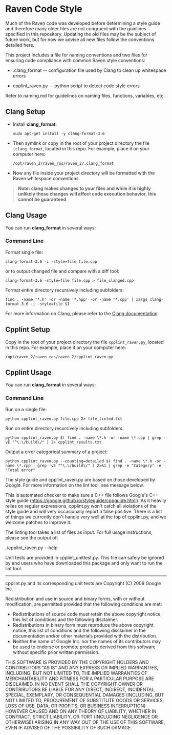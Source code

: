 # Raven Code Style

Much of the Raven code was developed before determining a style guide and therefore many older files are not congruent with the guidlines specified in this repository. Updating the old files may be the subject of future work, but for now we advise all new files follow the conventions detailed here.

This project includes a file for naming conventions and two files for ensuring code compliance with common Raven style conventions: 

* .clang_format -- configuration file used by Clang to clean up whitespace errors

* cpplint_raven.py -- python script to detect code style errors 

Refer to naming.md for guidelines on naming files, functions, variables, etc. 

## Clang Setup

 * Install **clang_format**:

   ``sudo apt-get install -y clang-format-3.6``

 * Then symlink or copy in the root of your project directory the file ``.clang_format``, located in this repo. For example, place it on your computer here:

   ``/opt/raven_2/raven_ros/raven_2/.clang_format``

 * Now any file inside your project directory will be formatted with the Raven whitespace conventions.

> **Note: clang makes changes to your files and while it is highly unlikely these changes will affect code execution behavior, this cannot be guaranteed**

## Clang Usage

You can run **clang_format** in several ways:

### Command Line

Format single file:

    clang-format-3.6 -i -style=file file.cpp
    
or to output changed file and compare with a diff tool:

    clang-format-3.6 -style=file file.cpp > file_clanged.cpp

Format entire directory recursively including subfolders:

    find . -name '*.h' -or -name '*.hpp' -or -name '*.cpp' | xargs clang-format-3.6 -i -style=file $1
    
For more information on Clang, please refer to the [Clang documentation](https://clang.llvm.org/docs/ClangFormatStyleOptions.html).


## Cpplint Setup

Copy in the root of your project directory the file ``cpplint_raven.py``, located in this repo. For example, place it on your computer here:

   ``/opt/raven_2/raven_ros/raven_2/cpplint_raven.py``

## Cpplint Usage

You can run **clang_format** in several ways:

### Command Line

Run on a single file:

    python cpplint_raven.py file.cpp 2> file_linted.txt
    
Run on entire directory recursively including subfolders:

    python cpplint_raven.py $( find . -name \*.h -or -name \*.cpp | grep -vE "^\.\/build\/" ) 2> cpplint_results.txt

Output a error categorical summary of a project:

    python cpplint_raven.py --counting=detailed $( find . -name \*.h -or -name \*.cpp | grep -vE "^\.\/build\/" ) 2>&1 | grep -e "Category" -e "Total error"
    
The style guide and cpplint_raven.py are based on those developed by Google. For more information on the lint tool, see message below.

This is automated checker to make sure a C++ file follows Google's C++ style
guide (https://google.github.io/styleguide/cppguide.html). As it
heavily relies on regular expressions, cpplint.py won't catch all violations of
the style guide and will very occasionally report a false positive. There is a
list of things we currently don't handle very well at the top of cpplint.py,
and we welcome patches to improve it.

The linting tool takes a list of files as input. For full usage instructions,
please see the output of:

  ./cpplint_raven.py --help

Unit tests are provided in cpplint_unittest.py. This file can safely be ignored
by end users who have downloaded this package and only want to run the lint
tool.

---

cpplint.py and its corresponding unit tests are Copyright (C) 2009 Google Inc.

Redistribution and use in source and binary forms, with or without
modification, are permitted provided that the following conditions are
met:

   * Redistributions of source code must retain the above copyright
notice, this list of conditions and the following disclaimer.
   * Redistributions in binary form must reproduce the above
copyright notice, this list of conditions and the following disclaimer
in the documentation and/or other materials provided with the
distribution.
   * Neither the name of Google Inc. nor the names of its
contributors may be used to endorse or promote products derived from
this software without specific prior written permission.

THIS SOFTWARE IS PROVIDED BY THE COPYRIGHT HOLDERS AND CONTRIBUTORS
"AS IS" AND ANY EXPRESS OR IMPLIED WARRANTIES, INCLUDING, BUT NOT
LIMITED TO, THE IMPLIED WARRANTIES OF MERCHANTABILITY AND FITNESS FOR
A PARTICULAR PURPOSE ARE DISCLAIMED. IN NO EVENT SHALL THE COPYRIGHT
OWNER OR CONTRIBUTORS BE LIABLE FOR ANY DIRECT, INDIRECT, INCIDENTAL,
SPECIAL, EXEMPLARY, OR CONSEQUENTIAL DAMAGES (INCLUDING, BUT NOT
LIMITED TO, PROCUREMENT OF SUBSTITUTE GOODS OR SERVICES; LOSS OF USE,
DATA, OR PROFITS; OR BUSINESS INTERRUPTION) HOWEVER CAUSED AND ON ANY
THEORY OF LIABILITY, WHETHER IN CONTRACT, STRICT LIABILITY, OR TORT
(INCLUDING NEGLIGENCE OR OTHERWISE) ARISING IN ANY WAY OUT OF THE USE
OF THIS SOFTWARE, EVEN IF ADVISED OF THE POSSIBILITY OF SUCH DAMAGE.
